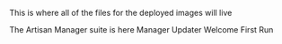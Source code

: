 This is where all of the files for the deployed images will live

The Artisan Manager suite is here 
	Manager 
	Updater
	Welcome
	First Run
